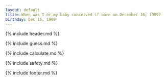 ```yaml
---
layout: default
title: When was I or my baby conceived if born on December 16, 1909?
birthday: Dec 16, 1909
---
```


{% include header.md %}

{% include guess.md %}

{% include calculate.md %}

{% include safety.md %}

{% include footer.md %}



